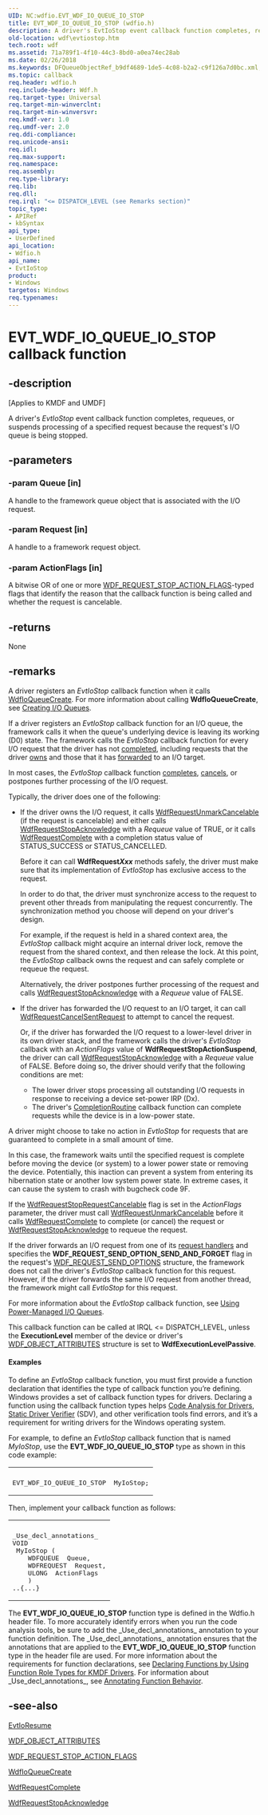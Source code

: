 ```yaml
---
UID: NC:wdfio.EVT_WDF_IO_QUEUE_IO_STOP
title: EVT_WDF_IO_QUEUE_IO_STOP (wdfio.h)
description: A driver's EvtIoStop event callback function completes, requeues, or suspends processing of a specified request because the request's I/O queue is being stopped.
old-location: wdf\evtiostop.htm
tech.root: wdf
ms.assetid: 71a789f1-4f10-44c3-8bd0-a0ea74ec28ab
ms.date: 02/26/2018
ms.keywords: DFQueueObjectRef_b9df4689-1de5-4c08-b2a2-c9f126a7d0bc.xml, EVT_WDF_IO_QUEUE_IO_STOP, EVT_WDF_IO_QUEUE_IO_STOP callback, EvtIoStop, EvtIoStop callback function, kmdf.evtiostop, wdf.evtiostop, wdfio/EvtIoStop
ms.topic: callback
req.header: wdfio.h
req.include-header: Wdf.h
req.target-type: Universal
req.target-min-winverclnt: 
req.target-min-winversvr: 
req.kmdf-ver: 1.0
req.umdf-ver: 2.0
req.ddi-compliance: 
req.unicode-ansi: 
req.idl: 
req.max-support: 
req.namespace: 
req.assembly: 
req.type-library: 
req.lib: 
req.dll: 
req.irql: "<= DISPATCH_LEVEL (see Remarks section)"
topic_type:
- APIRef
- kbSyntax
api_type:
- UserDefined
api_location:
- Wdfio.h
api_name:
- EvtIoStop
product:
- Windows
targetos: Windows
req.typenames: 
---
```


# EVT_WDF_IO_QUEUE_IO_STOP callback function


## -description


<p class="CCE_Message">[Applies to KMDF and UMDF]</p>

A driver's <i>EvtIoStop</i> event callback function completes, requeues, or suspends processing of a specified request because the request's I/O queue is being stopped.


## -parameters




### -param Queue [in]

A handle to the framework queue object that is associated with the I/O request.


### -param Request [in]

A handle to a framework request object.


### -param ActionFlags [in]

A bitwise OR of one or more <a href="https://docs.microsoft.com/windows-hardware/drivers/ddi/content/wdfrequest/ne-wdfrequest-_wdf_request_stop_action_flags">WDF_REQUEST_STOP_ACTION_FLAGS</a>-typed flags that identify the reason that the callback function is being called and whether the request is cancelable.


## -returns



None




## -remarks



A driver registers an <i>EvtIoStop</i> callback function when it calls <a href="https://docs.microsoft.com/windows-hardware/drivers/ddi/content/wdfio/nf-wdfio-wdfioqueuecreate">WdfIoQueueCreate</a>. For more information about calling <b>WdfIoQueueCreate</b>, see <a href="https://docs.microsoft.com/windows-hardware/drivers/wdf/creating-i-o-queues">Creating I/O Queues</a>.

If a driver registers an <i>EvtIoStop</i> callback function for an I/O queue, the framework calls it when the queue's underlying device is leaving its working (D0) state. The framework calls the <i>EvtIoStop</i> callback function for every I/O request that the driver has not <a href="https://docs.microsoft.com/windows-hardware/drivers/wdf/completing-i-o-requests">completed</a>, including requests that the driver <a href="https://docs.microsoft.com/windows-hardware/drivers/wdf/request-ownership">owns</a> and those that it has <a href="https://docs.microsoft.com/windows-hardware/drivers/wdf/forwarding-i-o-requests">forwarded</a> to an I/O target.

In  most cases, the <i>EvtIoStop</i> callback function <a href="https://docs.microsoft.com/windows-hardware/drivers/wdf/completing-i-o-requests">completes</a>, <a href="https://docs.microsoft.com/windows-hardware/drivers/wdf/canceling-i-o-requests">cancels</a>, or postpones further processing of the I/O request. 

Typically, the driver does one of the following:

<ul>
<li>
If the driver owns the I/O request, it calls <a href="https://docs.microsoft.com/windows-hardware/drivers/ddi/content/wdfrequest/nf-wdfrequest-wdfrequestunmarkcancelable">WdfRequestUnmarkCancelable</a> (if the request is cancelable)  and either calls <a href="https://docs.microsoft.com/windows-hardware/drivers/ddi/content/wdfrequest/nf-wdfrequest-wdfrequeststopacknowledge">WdfRequestStopAcknowledge</a> with a <i>Requeue</i> value of TRUE, or it calls  <a href="https://docs.microsoft.com/windows-hardware/drivers/ddi/content/wdfrequest/nf-wdfrequest-wdfrequestcomplete">WdfRequestComplete</a> with a completion status value of STATUS_SUCCESS or STATUS_CANCELLED.

Before it can call <b>WdfRequest<i>Xxx</i></b> methods safely, the driver must make sure that its implementation of <i>EvtIoStop</i> has exclusive access to the request.   

In order to do that, the driver must synchronize access to the request to prevent other threads from manipulating the request concurrently.  The synchronization method you choose will depend on your driver's design.

For example, if the request is held in a shared context area, the <i>EvtIoStop</i> callback might acquire an internal driver lock, remove the request from the shared context, and then release the lock. At this point, the <i>EvtIoStop</i> callback owns the request and can safely complete or requeue the request.

Alternatively, the driver postpones further processing of the request and calls <a href="https://docs.microsoft.com/windows-hardware/drivers/ddi/content/wdfrequest/nf-wdfrequest-wdfrequeststopacknowledge">WdfRequestStopAcknowledge</a> with a <i>Requeue</i> value of FALSE.

</li>
<li>
If the driver has forwarded the I/O request to an I/O target, it can call <a href="https://docs.microsoft.com/windows-hardware/drivers/ddi/content/wdfrequest/nf-wdfrequest-wdfrequestcancelsentrequest">WdfRequestCancelSentRequest</a> to attempt to cancel the request.

Or, if the driver has forwarded the I/O request to a lower-level driver in its own driver stack, and the framework calls the driver's <i>EvtIoStop</i> callback with an <i>ActionFlags</i> value of <b>WdfRequestStopActionSuspend</b>, the driver can call <a href="https://docs.microsoft.com/windows-hardware/drivers/ddi/content/wdfrequest/nf-wdfrequest-wdfrequeststopacknowledge">WdfRequestStopAcknowledge</a> with a <i>Requeue</i> value of FALSE. Before doing so, the driver should verify that the following conditions are met:<ul>
<li>The lower driver stops processing all outstanding I/O requests in response to receiving a device set-power IRP (Dx). </li>
<li> The driver's <a href="https://docs.microsoft.com/windows-hardware/drivers/ddi/content/wdfrequest/nc-wdfrequest-evt_wdf_request_completion_routine">CompletionRoutine</a> callback function can  complete requests while the device is in a low-power state.</li>
</ul>


</li>
</ul>
A driver might choose to take no action in <i>EvtIoStop</i> for requests that are guaranteed to complete in a small amount of time.

   In this case, the framework waits until the specified request is complete before moving the device (or system) to a lower power state or removing the device. Potentially, this inaction can prevent a system from entering its hibernation state or another low system power state. In extreme cases, it can cause the system to crash with bugcheck code 9F.

If the <a href="https://docs.microsoft.com/windows-hardware/drivers/ddi/content/wdfrequest/ne-wdfrequest-_wdf_request_stop_action_flags">WdfRequestStopRequestCancelable</a> flag is set in the <i>ActionFlags</i> parameter, the driver must call <a href="https://docs.microsoft.com/windows-hardware/drivers/ddi/content/wdfrequest/nf-wdfrequest-wdfrequestunmarkcancelable">WdfRequestUnmarkCancelable</a> before it calls <a href="https://docs.microsoft.com/windows-hardware/drivers/ddi/content/wdfrequest/nf-wdfrequest-wdfrequestcomplete">WdfRequestComplete</a> to complete (or cancel) the request or <a href="https://docs.microsoft.com/windows-hardware/drivers/ddi/content/wdfrequest/nf-wdfrequest-wdfrequeststopacknowledge">WdfRequestStopAcknowledge</a> to requeue the request.

If the driver forwards an I/O request from one of its <a href="https://docs.microsoft.com/windows-hardware/drivers/wdf/request-handlers">request handlers</a>
and specifies the <b>WDF_REQUEST_SEND_OPTION_SEND_AND_FORGET</b> flag in the request's <a href="https://docs.microsoft.com/windows-hardware/drivers/ddi/content/wdfrequest/ns-wdfrequest-_wdf_request_send_options">WDF_REQUEST_SEND_OPTIONS</a> structure, the framework does not call the driver's <i>EvtIoStop</i> callback function for this request. However, if the driver forwards the same I/O request from another thread, the framework might call <i>EvtIoStop</i> for this request.

For more information about the <i>EvtIoStop</i> callback function, see <a href="https://docs.microsoft.com/windows-hardware/drivers/wdf/using-power-managed-i-o-queues">Using Power-Managed I/O Queues</a>.

This callback function can be called at IRQL <= DISPATCH_LEVEL, unless the <b>ExecutionLevel</b> member of the device or driver's <a href="https://docs.microsoft.com/windows-hardware/drivers/ddi/content/wdfobject/ns-wdfobject-_wdf_object_attributes">WDF_OBJECT_ATTRIBUTES</a> structure is set to <b>WdfExecutionLevelPassive</b>.


#### Examples

To define an <i>EvtIoStop</i> callback function, you must first provide a function declaration that identifies the type of callback function you’re defining. Windows provides a set of callback function types for drivers. Declaring a function using the callback function types helps <a href="https://docs.microsoft.com/windows-hardware/drivers/devtest/code-analysis-for-drivers">Code Analysis for Drivers</a>, <a href="https://docs.microsoft.com/windows-hardware/drivers/devtest/static-driver-verifier">Static Driver Verifier</a> (SDV), and other verification tools find errors, and it’s a requirement for writing drivers for the Windows operating system.

For example, to define an <i>EvtIoStop</i> callback function that is named <i>MyIoStop</i>, use the <b>EVT_WDF_IO_QUEUE_IO_STOP</b> type as shown in this code example:

<div class="code"><span codelanguage=""><table>
<tr>
<th></th>
</tr>
<tr>
<td>
<pre>EVT_WDF_IO_QUEUE_IO_STOP  MyIoStop;</pre>
</td>
</tr>
</table></span></div>
Then, implement your callback function as follows:

<div class="code"><span codelanguage=""><table>
<tr>
<th></th>
</tr>
<tr>
<td>
<pre>_Use_decl_annotations_
VOID
 MyIoStop (
    WDFQUEUE  Queue,
    WDFREQUEST  Request,
    ULONG  ActionFlags
    )
..{...}</pre>
</td>
</tr>
</table></span></div>
The <b>EVT_WDF_IO_QUEUE_IO_STOP</b> function type is defined in the Wdfio.h header file. To more accurately identify errors when you run the code analysis tools, be sure to add the _Use_decl_annotations_ annotation to your function definition. The _Use_decl_annotations_ annotation ensures that the annotations that are applied to the <b>EVT_WDF_IO_QUEUE_IO_STOP</b> function type in the header file are used. For more information about the requirements for function declarations, see <a href="https://docs.microsoft.com/windows-hardware/drivers/devtest/declaring-functions-by-using-function-role-types-for-kmdf-drivers">Declaring Functions by Using Function Role Types for KMDF Drivers</a>. For information about _Use_decl_annotations_, see <a href="https://docs.microsoft.com/visualstudio/code-quality/annotating-function-behavior?view=vs-2015">Annotating Function Behavior</a>.




## -see-also




<a href="https://docs.microsoft.com/windows-hardware/drivers/ddi/content/wdfio/nc-wdfio-evt_wdf_io_queue_io_resume">EvtIoResume</a>



<a href="https://docs.microsoft.com/windows-hardware/drivers/ddi/content/wdfobject/ns-wdfobject-_wdf_object_attributes">WDF_OBJECT_ATTRIBUTES</a>



<a href="https://docs.microsoft.com/windows-hardware/drivers/ddi/content/wdfrequest/ne-wdfrequest-_wdf_request_stop_action_flags">WDF_REQUEST_STOP_ACTION_FLAGS</a>



<a href="https://docs.microsoft.com/windows-hardware/drivers/ddi/content/wdfio/nf-wdfio-wdfioqueuecreate">WdfIoQueueCreate</a>



<a href="https://docs.microsoft.com/windows-hardware/drivers/ddi/content/wdfrequest/nf-wdfrequest-wdfrequestcomplete">WdfRequestComplete</a>



<a href="https://docs.microsoft.com/windows-hardware/drivers/ddi/content/wdfrequest/nf-wdfrequest-wdfrequeststopacknowledge">WdfRequestStopAcknowledge</a>
 

 

